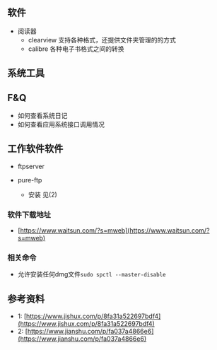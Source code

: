 ## 软件
+ 阅读器
     + clearview 支持各种格式，还提供文件夹管理的的方式
     + calibre 各种电子书格式之间的转换

## 系统工具

## F&Q
+ 如何查看系统日记
+ 如何查看应用系统接口调用情况

## 工作软件软件
+ ftpserver

+ pure-ftp
    + 安装 见(2)
    


### 软件下载地址
+ [https://www.waitsun.com/?s=mweb](https://www.waitsun.com/?s=mweb)
### 相关命令
+ 允许安装任何dmg文件`sudo spctl --master-disable`





## 参考资料
+ 1: [https://www.jishux.com/p/8fa31a522697bdf4](https://www.jishux.com/p/8fa31a522697bdf4)
+ 2: [https://www.jianshu.com/p/fa037a4866e6](https://www.jianshu.com/p/fa037a4866e6)